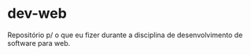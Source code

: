 # dev-web
Repositório p/ o que eu fizer durante a disciplina de desenvolvimento de software para web.
